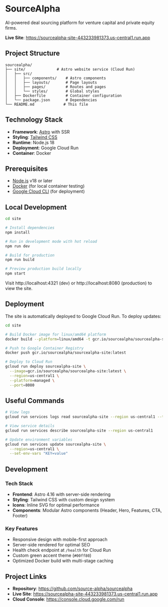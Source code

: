 # SourceAlpha

AI-powered deal sourcing platform for venture capital and private equity firms.

**Live Site**: https://sourcealpha-site-443233981373.us-central1.run.app

## Project Structure

```
sourcealpha/
├── site/              # Astro website service (Cloud Run)
│   ├── src/
│   │   ├── components/    # Astro components
│   │   ├── layouts/       # Page layouts
│   │   ├── pages/         # Routes and pages
│   │   └── styles/        # Global styles
│   ├── Dockerfile         # Container configuration
│   └── package.json       # Dependencies
└── README.md             # This file
```

## Technology Stack

- **Framework**: [Astro](https://astro.build/) with SSR
- **Styling**: [Tailwind CSS](https://tailwindcss.com/)
- **Runtime**: Node.js 18
- **Deployment**: Google Cloud Run
- **Container**: Docker

## Prerequisites

- [Node.js](https://nodejs.org/) v18 or later
- [Docker](https://www.docker.com/) (for local container testing)
- [Google Cloud CLI](https://cloud.google.com/sdk/docs/install) (for deployment)

## Local Development

```bash
cd site

# Install dependencies
npm install

# Run in development mode with hot reload
npm run dev

# Build for production
npm run build

# Preview production build locally
npm start
```

Visit http://localhost:4321 (dev) or http://localhost:8080 (production) to view the site.

## Deployment

The site is automatically deployed to Google Cloud Run. To deploy updates:

```bash
cd site

# Build Docker image for linux/amd64 platform
docker build --platform=linux/amd64 -t gcr.io/sourcealpha/sourcealpha-site:latest .

# Push to Google Container Registry
docker push gcr.io/sourcealpha/sourcealpha-site:latest

# Deploy to Cloud Run
gcloud run deploy sourcealpha-site \
  --image=gcr.io/sourcealpha/sourcealpha-site:latest \
  --region=us-central1 \
  --platform=managed \
  --port=8080
```

## Useful Commands

```bash
# View logs
gcloud run services logs read sourcealpha-site --region us-central1 --tail

# View service details
gcloud run services describe sourcealpha-site --region us-central1

# Update environment variables
gcloud run services update sourcealpha-site \
  --region=us-central1 \
  --set-env-vars "KEY=value"
```

## Development

### Tech Stack
- **Frontend**: Astro 4.16 with server-side rendering
- **Styling**: Tailwind CSS with custom design system
- **Icons**: Inline SVG for optimal performance
- **Components**: Modular Astro components (Header, Hero, Features, CTA, Footer)

### Key Features
- Responsive design with mobile-first approach
- Server-side rendered for optimal SEO
- Health check endpoint at `/health` for Cloud Run
- Custom green accent theme (`#00ff80`)
- Optimized Docker build with multi-stage caching

## Project Links

- **Repository**: https://github.com/source-alpha/sourcealpha
- **Live Site**: https://sourcealpha-site-443233981373.us-central1.run.app
- **Cloud Console**: https://console.cloud.google.com/run
